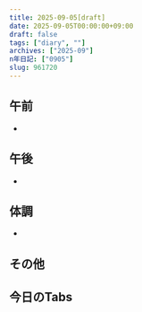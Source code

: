 ```yaml
---
title: 2025-09-05[draft]
date: 2025-09-05T00:00:00+09:00
draft: false
tags: ["diary", ""]
archives: ["2025-09"]
n年日記: ["0905"]
slug: 961720
---
```

## 午前
- 
## 午後
- 
## 体調
- 
## その他
## 今日のTabs